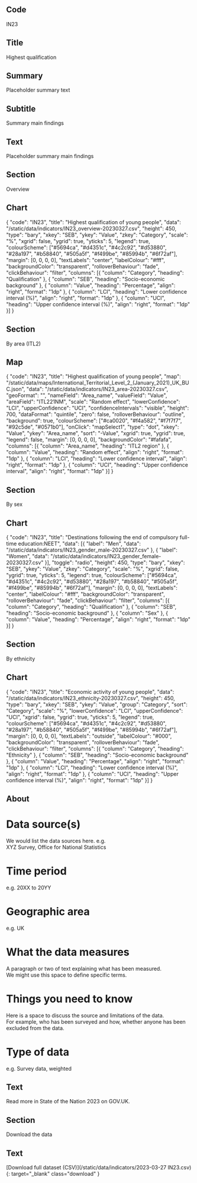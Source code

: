 ## Code
IN23

## Title
Highest qualification

## Summary
Placeholder summary text

## Subtitle
Summary main findings

## Text
Placeholder summary main findings

## Section
Overview

## Chart
{ "code": "IN23", "title": "Highest qualification of young people", "data": "/static/data/indicators/IN23_overview-20230327.csv", "height": 450, "type": "bary", "xkey": "SEB", "ykey": "Value", "zkey": "Category", "scale": "%", "xgrid": false, "ygrid": true, "yticks": 5, "legend": true, "colourScheme": ["#5694ca", "#d4351c", "#4c2c92", "#d53880", "#28a197", "#b58840", "#505a5f", "#f499be", "#85994b", "#6f72af"], "margin": [0, 0, 0, 0], "textLabels": "center", "labelColour": "#fff", "backgroundColor": "transparent", "rolloverBehaviour": "fade", "clickBehaviour": "filter", "columns": [{ "column": "Category", "heading": "Qualification" }, { "column": "SEB", "heading": "Socio-economic background" }, { "column": "Value", "heading": "Percentage", "align": "right", "format": "1dp" }, { "column": "LCI", "heading": "Lower confidence interval (%)", "align": "right", "format": "1dp" }, { "column": "UCI", "heading": "Upper confidence interval (%)", "align": "right", "format": "1dp" }] }

## Section
By area (ITL2)

## Map
{ "code": "IN23", "title": "Highest qualification of young people", "map": "/static/data/maps/International_Territorial_Level_2_(January_2021)_UK_BUC.json", "data": "/static/data/indicators/IN23_area-20230327.csv", "geoFormat": "", "nameField": "Area_name", "valueField": "Value", "areaField": "ITL221NM", "scale": "Random effect", "lowerConfidence": "LCI", "upperConfidence": "UCI", "confidenceIntervals": "visible", "height": 700, "dataFormat": "quintile", "zero": false, "rolloverBehaviour": "outline", "background": true, "colourScheme": ["#ca0020", "#f4a582", "#f7f7f7", "#92c5de", "#0571b0"], "onClick": "mapSelect1", "type": "dot", "xkey": "Value", "ykey": "Area_name", "sort": "-Value", "xgrid": true, "ygrid": true, "legend": false, "margin": [0, 0, 0, 0], "backgroundColor": "#fafafa", "columns": [{ "column": "Area_name", "heading": "ITL2 region" }, { "column": "Value", "heading": "Random effect", "align": "right", "format": "1dp" }, { "column": "LCI", "heading": "Lower confidence interval", "align": "right", "format": "1dp" }, { "column": "UCI", "heading": "Upper confidence interval", "align": "right", "format": "1dp" }] }

## Section
By sex

## Chart
{ "code": "IN23", "title": "Destinations following the end of compulsory full-time education:NEET", "data": [{ "label": "Men", "data": "/static/data/indicators/IN23_gender_male-20230327.csv" }, { "label": "Women", "data": "/static/data/indicators/IN23_gender_female-20230327.csv" }], "toggle": "radio", "height": 450, "type": "bary", "xkey": "SEB", "ykey": "Value", "zkey": "Category", "scale": "%", "xgrid": false, "ygrid": true, "yticks": 5, "legend": true, "colourScheme": ["#5694ca", "#d4351c", "#4c2c92", "#d53880", "#28a197", "#b58840", "#505a5f", "#f499be", "#85994b", "#6f72af"], "margin": [0, 0, 0, 0], "textLabels": "center", "labelColour": "#fff", "backgroundColor": "transparent", "rolloverBehaviour": "fade", "clickBehaviour": "filter", "columns": [{ "column": "Category", "heading": "Qualification" }, { "column": "SEB", "heading": "Socio-economic background" }, { "column": "Sex" }, { "column": "Value", "heading": "Percentage", "align": "right", "format": "1dp" }] }

## Section
By ethnicity

## Chart
{ "code": "IN23", "title": "Economic activity of young people", "data": "/static/data/indicators/IN23_ethnicity-20230327.csv", "height": 450, "type": "bary", "xkey": "SEB", "ykey": "Value", "group": "Category", "sort": "Category", "scale": "%", "lowerConfidence": "LCI", "upperConfidence": "UCI", "xgrid": false, "ygrid": true, "yticks": 5, "legend": true, "colourScheme": ["#5694ca", "#d4351c", "#4c2c92", "#d53880", "#28a197", "#b58840", "#505a5f", "#f499be", "#85994b", "#6f72af"], "margin": [0, 0, 0, 0], "textLabels": "outside", "labelColour": "#000", "backgroundColor": "transparent", "rolloverBehaviour": "fade", "clickBehaviour": "filter", "columns": [{ "column": "Category", "heading": "Ethnicity" }, { "column": "SEB", "heading": "Socio-economic background" }, { "column": "Value", "heading": "Percentage", "align": "right", "format": "1dp" }, { "column": "LCI", "heading": "Lower confidence interval (%)", "align": "right", "format": "1dp" }, { "column": "UCI", "heading": "Upper confidence interval (%)", "align": "right", "format": "1dp" }] }

## About
# Data source(s)
We would list the data sources here. e.g.<br>
XYZ Survey, Office for National Statistics

# Time period
e.g. 20XX to 20YY

# Geographic area
e.g. UK

# What the data measures
A paragraph or two of text explaining what has been measured.<br>
We might use this space to define specific terms.

# Things you need to know
Here is a space to discuss the source and limitations of the data.<br>
For example, who has been surveyed and how, whether anyone has been excluded from the data.

# Type of data
e.g. Survey data, weighted

## Text
Read more in State of the Nation 2023 on GOV.UK.

## Section
Download the data

## Text
[Download full dataset (CSV)](/static/data/indicators/2023-03-27 IN23.csv){: target="_blank" class="download" }
